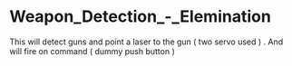 # Weapon_Detection_-_Elemination
This will detect guns and point a laser to the gun ( two servo used ) . And will fire on command ( dummy push button )
